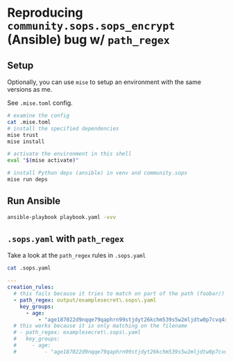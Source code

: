 # Reproducing `community.sops.sops_encrypt` (Ansible) bug w/ `path_regex`

## Setup

Optionally, you can use `mise` to setup an environment with the same versions as me.

See `.mise.toml` config.

```sh
# examine the config
cat .mise.toml
# install the specified dependencies
mise trust
mise install

# activate the environment in this shell
eval "$(mise activate)"

# install Python deps (ansible) in venv and community.sops
mise run deps
```

## Run Ansible

```sh
ansible-playbook playbook.yaml -vvv
```

## `.sops.yaml` with `path_regex`
Take a look at the `path_regex` rules in `.sops.yaml`

```sh
cat .sops.yaml
```

```yaml
---
creation_rules:
  # this fails because it tries to match on part of the path (foobar/)
  - path_regex: output/examplesecret\.sops\.yaml
    key_groups:
      - age:
          - "age187022d9nqqe79qaphrn99stjdyt26kchm539s5w2mljdtw0p7cvq4xwreu"
  # this works because it is only matching on the filename
  # - path_regex: examplesecret\.sops\.yaml
  #   key_groups:
  #     - age:
  #         - "age187022d9nqqe79qaphrn99stjdyt26kchm539s5w2mljdtw0p7cvq4xwreu"
```

